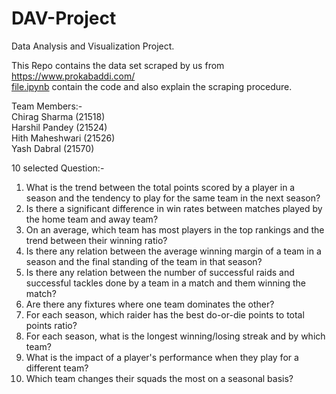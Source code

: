 # DAV-Project
Data Analysis and Visualization Project.

This Repo contains the data set scraped by us from https://www.prokabaddi.com/  
[file.ipynb](https://github.com/seg-fault123/DAV-Project/blob/scraping/file.ipynb) contain the code and also explain the scraping procedure.

Team Members:-  
Chirag Sharma (21518)  
Harshil Pandey (21524)  
Hith Maheshwari (21526)  
Yash Dabral (21570)  

10 selected Question:- 
1) What is the trend between the total points scored by a player in a season and the tendency to play for the same team in the next season?
2) Is there a significant difference in win rates between matches played by the home team and away team?
3) On an average, which team has most players in the top rankings and the trend between their winning ratio?
4) Is there any relation between the average winning margin of a team in a season and the final standing of the team in that season?
5) Is there any relation between the number of successful raids and successful tackles done by a team in a match and them winning the match?
6) Are there any fixtures where one team dominates the other?
7) For each season, which raider has the best do-or-die points to total points ratio?
8) For each season, what is the longest winning/losing streak and by which team?
9) What is the impact of a player's performance when they play for a different team?
10) Which team changes their squads the most on a seasonal basis?
